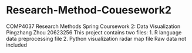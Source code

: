 # Research-Method-Couesework2
COMP4037 Research Methods Spring Coursework 2: Data Visualization      Pingzhang Zhou  20623256
This project contains two files: 1. R language data preprocessing file 2. Python visualization radar map file
Raw data not included
